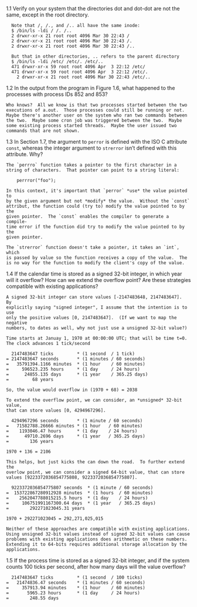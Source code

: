 1.1 Verify on your system that the directories dot and dot-dot are not the same,
    except in the root directory.

	  Note that /, /., and /.. all have the same inode:
      $ /bin/ls -ldi / /. /..
      2 drwxr-xr-x 21 root root 4096 Mar 30 22:43 /
      2 drwxr-xr-x 21 root root 4096 Mar 30 22:43 /.
      2 drwxr-xr-x 21 root root 4096 Mar 30 22:43 /..

      But that in other directories, .. refers to the parent directory
      $ /bin/ls -ldi /etc/ /etc/. /etc/..
      471 drwxr-xr-x 59 root root 4096 Apr  3 22:12 /etc/
      471 drwxr-xr-x 59 root root 4096 Apr  3 22:12 /etc/.
        2 drwxr-xr-x 21 root root 4096 Mar 30 22:43 /etc/..

1.2 In the output from the program in Figure 1.6, what happened to the processes
    with process IDs 852 and 853?

    Who knows?  All we know is that two processes started between the two
    executions of a.out.  Those processes could still be running or not.
    Maybe there's another user on the system who ran two commands between
    the two.  Maybe some cron job was triggered between the two.  Maybe
    some existing process started threads.  Maybe the user issued two
    commands that are not shown.

1.3 In Section 1.7, the argument to `perror` is defined with the ISO C attribute
    `const`, whereas the integer argument to `strerror` isn’t defined with this
    attribute. Why?

    The `perrro` function takes a pointer to the first character in a
    string of characters.  That pointer can point to a string literal:

        perrror("foo");

    In this context, it's important that `perror` *use* the value pointed to
    by the given argument but not *modify* the value.  Without the `const`
    attribut, the function could (try to) modify the value pointed to by the
    given pointer.  The `const` enables the compiler to generate a compile-
    time error if the function did try to modify the value pointed to by the
    given pointer.

    The `strerror` function doesn't take a pointer, it takes an `int`, which
    is passed by value so the function receives a copy of the value.  The
    is no way for the function to modify the client's copy of the value.

1.4 If the calendar time is stored as a signed 32-bit integer, in which year
    will it overflow? How can we extend the overflow point? Are these strategies
    compatible with existing applications?

    A signed 32-bit integer can store values [-2147483648, 2147483647].  By
    explicitly saying "signed integer", I assume that the intention is to use
    only the positive values [0, 2147483647].  (If we want to map the negative
    numbers, to dates as well, why not just use a unsigned 32-bit value?)
    
    Time starts at Januay 1, 1970 at 00:00:00 UTC; that will be time t=0.
    The clock advances 1 tick/second

      2147483647 ticks         * (1 second  / 1 tick)
    = 2147483647 seconds       * (1 minutes / 60 seconds)
    =   35791394.1166 minutes  * (1 hour    / 60 minutes)
    =     596523.235 hours     * (1 day     / 24 hours)
    =      24855.135 days      * (1 year    / 365.25 days)
    =         68 years

    So, the value would overflow in (1970 + 68) = 2038

    To extend the overflow point, we can consider, an *unsigned* 32-bit value,
    that can store values [0, 4294967296].

      4294967296 seconds       * (1 minute / 60 seconds)
    =   71582788.26666 minutes * (1 hour   / 60 minutes)
    =    1193046.47 hours      * (1 day    / 24 hours)
    =      49710.2696 days     * (1 year   / 365.25 days)
    =        136 years

    1970 + 136 = 2106

    This helps, but just kicks the can down the road.  To further extend the
    overlow point, we can consider a signed 64-bit value, that can store
    values [9223372036854775808, 9223372036854775807].

      9223372036854775807 seconds  * (1 minute / 60 seconds)
    =  153722867280912928 minutes  * (1 hours  / 60 minutes)
    =    2562047788015215.5 hours  * (1 day    / 24 hours)
    =     106751991167300.64 days  * (1 year   / 365.25 days)
    =        292271023045.31 years

    1970 + 292271023045 = 292,271,025,015

    Neither of these approaches are compatible with existing applications.
    Using unsigned 32-bit values instead of signed 32-bit values can cause
    problems with existing applications does arithmetic on these numbers.
    Extending it to 64-bits requires additional storage allocation by the
    applications.

1.5 If the process time is stored as a signed 32-bit integer, and if the system
    counts 100 ticks per second, after how many days will the value overflow?

      2147483647 ticks         * (1 second  / 100 ticks)
    =   21474836.47 seconds    * (1 minutes / 60 seconds)
    =     357913.94 minutes    * (1 hour    / 60 minutes)
    =       5965.23 hours      * (1 day     / 24 hours)
    =        248.55 days
